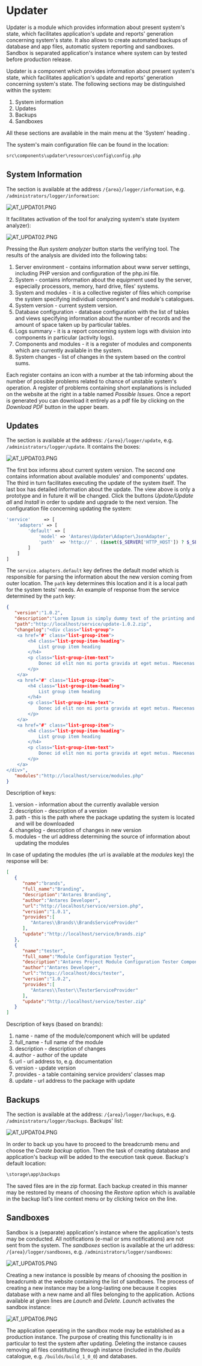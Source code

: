 # Updater  

Updater is a module which provides information about present system's state, which facilitates application's update and reports' generation concerning system's state.
It also allows to create automated backups of database and app files, automatic system reporting and sandboxes.
Sandbox is separated application's instance where system can by tested before production release. 


Updater is a component which provides information about present system's state, which facilitates application's update and reports' generation concerning system's state. The following sections may be distinguished within the system:
1. System information
2. Updates
3. Backups
4. Sandboxes

All these sections are available in the main menu at the 'System' heading .

The system's main configuration file can be found in the location:

```php
src\components\updater\resources\config\config.php
```

## System Information  

The section is available at the address `/{area}/logger/information`, e.g. `/administrators/logger/information`:

![AT_UPDAT01.PNG](../img/docs/core_modules/updater/AT_UPDAT01.PNG)
  
It facilitates activation of the tool for analyzing system's state (system analyzer):

![AT_UPDAT02.PNG](../img/docs/core_modules/updater/AT_UPDAT02.PNG)
  
Pressing the *Run system analyzer* button starts the verifying tool. The results of the analysis are divided into the following tabs:

1. Server environment - contains information about www server settings, including PHP version and configuration of the php.ini file.
2. System - contains information about the equipment used by the server, especially processors, memory, hard drive, files' systems.
3. System and modules - it is a collective register of files which comprise the system specifying individual component's and module's catalogues.
4. System version - current system version.
5. Database configuration - database configuration with the list of tables and views specifying information about the number of records and the amount of space taken up by particular tables.
6. Logs summary - it is a report concerning system logs with division into components in particular (activity logs).
7. Components and modules - it is a register of modules and components which are currently available in the system.
8. System changes - list of changes in the system based on the control sums.

Each register contains an icon with a number at the tab informing about the number of possible problems related to chance of unstable system's operation. A register of problems containing short explanations is included on the website at the right in a table named *Possible Issues*. Once a report is generated you can download it entirely as a pdf file by clicking on the *Download PDF* button in the upper beam.

## Updates  

The section is available at the address: `/{area}/logger/update`, e.g. `/administrators/logger/update`. It contains the boxes:

![AT_UPDAT03.PNG](../img/docs/core_modules/updater/AT_UPDAT03.PNG)
  
The first box informs about current system version. The second one contains information about available modules' and components' updates. The third in turn facilitates executing the update of the system itself. The last box has detailed information about the update. The view above is only a prototype and in future it will be changed. Click the buttons *Update/Update all* and *Install* in order to update and upgrade to the next version.
The configuration file concerning updating the system:

```php
'service'     => [
    'adapters' => [
        'default' => [
            'model' => 'Antares\Updater\Adapter\JsonAdapter',
            'path'  => 'http://' . (isset($_SERVER['HTTP_HOST']) ? $_SERVER['HTTP_HOST'] : url()->to('')) . '/service/version.php',
        ]
    ]
]

```

The `service.adapters.default` key defines the default model which is responsible for parsing the information about the new version coming from outer location. The `path` key determines this location and it is a local path for the system tests' needs. An example of response from the service determined by the `path` key:

```json
{ 
   "version":"1.0.2",
   "description":"Lorem Ipsum is simply dummy text of the printing and typesetting industry. Lorem Ipsum has been the industry's standard dummy text ever since the 1500s, when an unknown printer took a galley of type and scrambled it to make a type    specimen book. It has survived not only five centuries, but also the leap into electronic typesetting, remaining essentially unchanged. It was popularised in the 1960s with the release of Letraset sheets containing Lorem Ipsum passages, and more recently with desktop publishing software like Aldus PageMaker including versions of Lorem Ipsum.",
   "path":"http://localhost/service/update-1.0.2.zip",
   "changelog":"<div class="list-group">                               
    <a href="#" class="list-group-item">                                 
        <h4 class="list-group-item-heading">
            List group item heading
        </h4>                                 
        <p class="list-group-item-text">
            Donec id elit non mi porta gravida at eget metus. Maecenas sed diam eget risus varius blandit.
        </p>                               
    </a>                               
    <a href="#" class="list-group-item">                                 
        <h4 class="list-group-item-heading">
            List group item heading
        </h4>                                 
        <p class="list-group-item-text">
            Donec id elit non mi porta gravida at eget metus. Maecenas sed diam eget risus varius blandit.
        </p>                               
    </a>                               
    <a href="#" class="list-group-item">                                 
        <h4 class="list-group-item-heading">
            List group item heading
        </h4>                                 
        <p class="list-group-item-text">
            Donec id elit non mi porta gravida at eget metus. Maecenas sed diam eget risus varius blandit.
        </p>                               
    </a>                             
</div>",
   "modules":"http://localhost/service/modules.php"
}

```

Description of keys:
1. version - information about the currently available version
2. description - description of a version
3. path - this is the path where the package updating the system is located and will be downloaded
4. changelog - description of changes in new version
5. modules - the url address determining the source of information about updating the modules

In case of updating the modules (the url is available at the *modules* key) the response will be:

```json
[ 
   { 
      "name":"brands",
      "full_name":"Branding",
      "description":"Antares Branding",
      "author":"Antares Developer",
      "url":"http://localhost/service/version.php",
      "version":"1.0.1",
      "provides":[ 
         "Antares\\Brands\\BrandsServiceProvider"
      ],
      "update":"http://localhost/service/brands.zip"
   },
   { 
      "name":"tester",
      "full_name":"Module Configuration Tester",
      "description":"Antares Project Module Configuration Tester Component verifies and validates the configuration of modules",
      "author":"Antares Developer",
      "url":"https://localhost/docs/tester",
      "version":"1.0.2",
      "provides":[ 
         "Antares\\Tester\\TesterServiceProvider"
      ],
      "update":"http://localhost/service/tester.zip"
   }
]
```

Description of keys (based on brands):
1. name - name of the module/component which will be updated
2. full_name - full name of the module
3. description - description of changes
4. author - author of the update
5. url - url address to, e.g. documentation
6. version - update version
7. provides - a table containing service providers' classes map
8. update - url address to the package with update

## Backups  

The section is available at the address: `/{area}/logger/backups`, e.g. `/administrators/logger/backups`. Backups' list:

![AT_UPDAT04.PNG](../img/docs/core_modules/updater/AT_UPDAT04.PNG)
  
In order to back up you have to proceed to the breadcrumb menu and choose the *Create backup* option. Then the task of creating database and application's backup will be added to the execution task queue. Backup's default location:

```php
\storage\app\backups
```

The saved files are in the zip format. Each backup created in this manner may be restored by means of choosing the *Restore* option which is available in the backup list's line context menu or by clicking twice on the line.

## Sandboxes  

Sandbox is a (separate) application's instance where the application's tests may be conducted. All notifications (e-mail or sms notifications) are not sent from the system. The *sandboxes* section is available at the url address: `/{area}/logger/sandboxes`, e.g. `/administrators/logger/sandboxes`:

![AT_UPDAT05.PNG](../img/docs/core_modules/updater/AT_UPDAT05.PNG)
  
Creating a new instance is possible by means of choosing the position in breadcrumb at the website containing the list of sandboxes. The process of creating a new instance may be a long-lasting one because it copies database with a new name and all files belonging to the application. Actions available at given lines are *Launch* and *Delete*. *Launch* activates the sandbox instance:

![AT_UPDAT06.PNG](../img/docs/core_modules/updater/AT_UPDAT06.PNG)
  
The application operating in the sandbox mode may be established as a production instance. The purpose of creating this functionality is in particular to test the system after updating. Deleting the instance causes removing all files constituting through instance (included in the */builds* catalogue, e.g. `/builds/build_1_0_0`) and databases.
